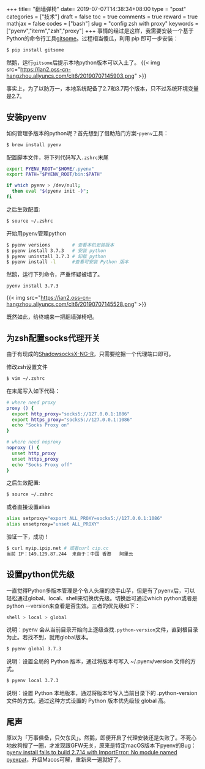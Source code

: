 +++
title= "翻墙弹椅"
date= 2019-07-07T14:38:34+08:00
type = "post"
categories = ["技术"]
draft = false
toc = true
comments = true
reward = true
mathjax = false
codes = ["bash"]
slug = "config zsh with proxy"
keywords = ["pyenv","iterm","zsh","proxy"]
+++
事情的经过是这样，我需要安装一个基于Python的命令行工具[gitsome](https://github.com/donnemartin/gitsome)。过程相当傻瓜，利用 pip 即可一步安装：
```bash
$ pip install gitsome
```
然鹅，运行`gitsome`后提示本地python版本可以入土了。
{{< img src="https://ian2.oss-cn-hangzhou.aliyuncs.com/clt6/20190707145903.png" >}}

事实上，为了以防万一，本地系统配备了2.7和3.7两个版本，只不过系统环境变量是2.7。
<!--more-->
## 安装pyenv
如何管理多版本的python呢？首先想到了借助热门方案-`pyenv`工具：
```bash
$ brew install pyenv
```
配置脚本文件，将下列代码写入`.zshrc`末尾
```bash
export PYENV_ROOT="$HOME/.pyenv"
export PATH="$PYENV_ROOT/bin:$PATH"

if which pyenv > /dev/null;
  then eval "$(pyenv init -)";
fi
```
之后生效配置:
```bash
$ source ~/.zshrc
```
开始用pyenv管理python
```bash
$ pyenv versions        # 查看本机安装版本
$ pyenv install 3.7.3   # 安装 python
$ pyenv uninstall 3.7.3 # 卸载 python
$ pyenv install -l      #查看可安装 Python 版本
```

然鹅，运行下列命令，严重怀疑被墙了。
```bash
pyenv install 3.7.3
```
{{< img src="https://ian2.oss-cn-hangzhou.aliyuncs.com/clt6/20190707145528.png" >}}

既然如此，给终端来一把翻墙弹椅吧。

## 为zsh配置socks代理开关
由于有现成的[ShadowsocksX-NG-R](https://github.com/wzdnzd/ShadowsocksX-NG-R)，只需要挖掘一个代理端口即可。

修改zsh设置文件
```bash
$ vim ~/.zshrc
```

在末尾写入如下代码：
```bash
# where need proxy
proxy () {
  export http_proxy="socks5://127.0.0.1:1086"
  export https_proxy="socks5://127.0.0.1:1086"
  echo "Socks Proxy on"
}

# where need noproxy
noproxy () {
  unset http_proxy
  unset https_proxy
  echo "Socks Proxy off"
}
```
之后生效配置:
```bash
$ source ~/.zshrc
```
或者直接设置alias
```bash
alias setproxy="export ALL_PROXY=socks5://127.0.0.1:1086"
alias unsetproxy="unset ALL_PROXY"
```

验证一下，成功！
```bash
$ curl myip.ipip.net # 或者curl cip.cc
当前 IP：149.129.87.244  来自于：中国 香港   阿里云
```

## 设置python优先级

一直觉得Python多版本管理是个令人头痛的烫手山芋，但是有了pyenv后，可以轻松通过global、local、shell来切换优先级。切换后可通过which python或者是python --version来查看是否生效。三者的优先级如下：

```bash
shell > local > global
```
说明：pyenv 会从当前目录开始向上逐级查找`.python-version`文件，直到根目录为止。若找不到，就用global版本。

```bash
$ pyenv global 3.7.3
```
说明：设置全局的 Python 版本，通过将版本号写入 ~/.pyenv/version 文件的方式。

```bash
$ pyenv local 3.7.3
```
说明：设置 Python 本地版本，通过将版本号写入当前目录下的 .python-version 文件的方式。通过这种方式设置的 Python 版本优先级较 global 高。

## 尾声

原以为「万事俱备，只欠东风」。然鹅，即便开启了代理安装还是失败了。不死心地放狗搜了一圈，才发现跟GFW无关，原来是特定macOS版本下pyenv的Bug：[pyenv install fails to build 2.7.14 with ImportError: No module named pyexpat](https://github.com/pyenv/pyenv/issues/1066)，升级Macos可解，重新来一遍就好了。
